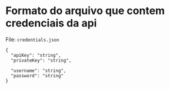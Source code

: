 # Formato do arquivo que contem credenciais da api

File: `credentials.json`

```
{
  "apiKey": "string",
  "privateKey": "string", 

  "username": "string",
  "password": "string"
}
```